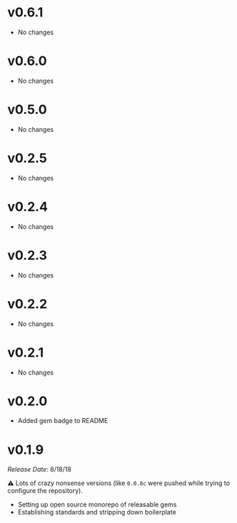 # v0.6.1

- No changes

# v0.6.0

- No changes

# v0.5.0

- No changes

# v0.2.5

- No changes

# v0.2.4

- No changes

# v0.2.3

- No changes

# v0.2.2

- No changes

# v0.2.1

- No changes

# v0.2.0

- Added gem badge to README

# v0.1.9

*Release Date*: 8/18/18

⚠️ Lots of crazy nonsense versions (like `0.0.0c` were pushed while trying to configure the repository).

- Setting up open source monorepo of releasable gems
- Establishing standards and stripping down boilerplate
